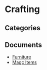 # Crafting


## Categories


## Documents
- [Furniture](Furniture.md)
- [Magc Items](Magc%20Items.md)